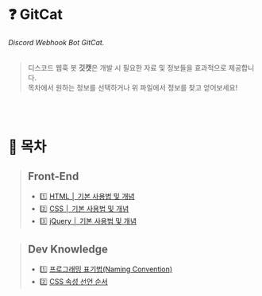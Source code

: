 # ❓ GitCat
###### Discord Webhook Bot GitCat.

> 디스코드 웹훅 봇 **깃캣**은 개발 시 필요한 자료 및 정보들을 효과적으로 제공합니다.<br>
> 목차에서 원하는 정보를 선택하거나 위 파일에서 정보를 찾고 얻어보세요!

<br><br>
# 🔎 목차
> ## Front-End
> * 1️⃣ [HTML │ 기본 사용법 및 개념](https://github.com/TANITAN2/GitCat/blob/main/front_end/HTML%20%E2%94%82%20%EA%B8%B0%EB%B3%B8%20%EC%82%AC%EC%9A%A9%EB%B2%95%20%EB%B0%8F%20%EA%B0%9C%EB%85%90.md)<br>
> * 2️⃣ [CSS │ 기본 사용법 및 개념](https://github.com/TANITAN2/GitCat/blob/main/front_end/CSS%20%E2%94%82%20%EA%B8%B0%EB%B3%B8%20%EC%82%AC%EC%9A%A9%EB%B2%95%20%EB%B0%8F%20%EA%B0%9C%EB%85%90.md)<br>
> * 3️⃣ [jQuery │ 기본 사용법 및 개념](https://github.com/TANITAN2/GitCat/blob/main/front_end/jQuery%20%E2%94%82%20%EA%B8%B0%EB%B3%B8%20%EC%82%AC%EC%9A%A9%EB%B2%95%20%EB%B0%8F%20%EA%B0%9C%EB%85%90.md)

> ## Dev Knowledge
> * 1️⃣ [프로그래밍 표기법(Naming Convention)](https://github.com/TANITAN2/GitCat/blob/main/Dev%20Knowledge/%ED%94%84%EB%A1%9C%EA%B7%B8%EB%9E%98%EB%B0%8D%20%ED%91%9C%EA%B8%B0%EB%B2%95(Naming%20Convention).md)
> * 2️⃣ [CSS 속성 선언 순서](https://github.com/TANITAN2/GitCat/blob/main/Dev%20Knowledge/CSS%20%EC%86%8D%EC%84%B1%20%EC%84%A0%EC%96%B8%20%EC%88%9C%EC%84%9C.md)
